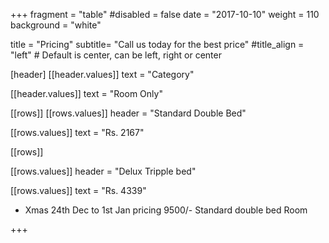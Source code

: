 +++
fragment = "table"
#disabled = false
date = "2017-10-10"
weight = 110
background = "white"

title = "Pricing"
subtitle= "Call us today for the best price"
#title_align = "left" # Default is center, can be left, right or center

[header]
  [[header.values]]
    text = "Category"

  [[header.values]]
    text = "Room Only"




[[rows]]
  [[rows.values]]
    header = "Standard Double Bed"

  [[rows.values]]
    text = "Rs. 2167"



[[rows]]

[[rows.values]]
    header = "Delux Tripple bed"

  [[rows.values]]
    text = "Rs. 4339"


* Xmas 24th Dec to 1st Jan pricing 9500/- Standard double bed Room    

+++
